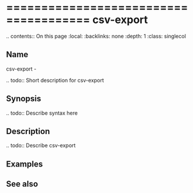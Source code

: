 

======================================
csv-export
======================================

.. contents:: On this page
    :local:
    :backlinks: none
    :depth: 1
    :class: singlecol

Name
----
csv-export - 

.. todo::
    Short description for csv-export

Synopsis
--------
.. todo::
   Describe syntax here

Description
-----------
.. todo::
    Describe csv-export

Examples
--------

See also
--------

